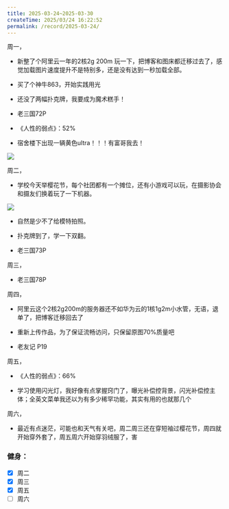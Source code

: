 ```yaml
---
title: 2025-03-24~2025-03-30
createTime: 2025/03/24 16:22:52
permalink: /record/2025-03-24/
---
```


周一，

- 新整了个阿里云一年的2核2g 200m 玩一下，把博客和图床都迁移过去了，感觉加载图片速度提升不是特别多，还是没有达到一秒加载全部。

- 买了个神牛863，开始实践用光

- 还没了两幅扑克牌，我要成为魔术糕手！

- 老三国72P

- 《人性的弱点》：52%

- 宿舍楼下出现一辆黄色ultra！！！有富哥我去！

![](https://oss.ajohn.top/blog/record/2025-03-24/2.webp)

周二，
- 学校今天举樱花节，每个社团都有一个摊位，还有小游戏可以玩，在摄影协会和摄友们换着玩了一下机器。

![](https://oss.ajohn.top/blog/record/2025-03-24/1.webp)

- 自然是少不了给模特拍照。

- 扑克牌到了，学一下双翻。

- 老三国73P

周三，


- 老三国78P

周四，
- 阿里云这个2核2g200m的服务器还不如华为云的1核1g2m小水管，无语，退单了，把博客迁移回去了

- 重新上传作品，为了保证流畅访问，只保留原图70%质量吧

- 老友记 P19

周五，

- 《人性的弱点》：66%

- 学习使用闪光灯，我好像有点掌握窍门了，曝光补偿控背景，闪光补偿控主体；全英文菜单我还以为有多少稀罕功能，其实有用的也就那几个

周六，
- 最近有点迷茫，可能也和天气有关吧，周二周三还在穿短袖过樱花节，周四就开始穿外套了，周五周六开始穿羽绒服了，害


### 健身：

- [x] 周二
- [x] 周三
- [x] 周五
- [ ] 周六
